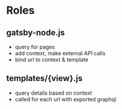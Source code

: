 
# Roles

## gatsby-node.js

* query for pages
* add context, make external API calls
* bind url to context & template

## templates/{view}.js

* query details based on context
* called for each url with exported graphql
